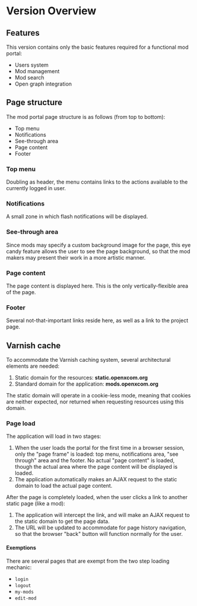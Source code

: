 # Version Overview

## Features

This version contains only the basic features required for a functional mod
portal:

* Users system
* Mod management
* Mod search
* Open graph integration

## Page structure

The mod portal page structure is as follows (from top to bottom):

 * Top menu
 * Notifications
 * See-through area
 * Page content
 * Footer

### Top menu

Doubling as header, the menu contains links to the actions available to the
currently logged in user.

### Notifications

A small zone in which flash notifications will be displayed.

### See-through area

Since mods may specify a custom background image for the page, this eye candy
feature allows the user to see the page background, so that the mod makers may
present their work in a more artistic manner.

### Page content

The page content is displayed here. This is the only vertically-flexible area
of the page.

### Footer

Several not-that-important links reside here, as well as a link to the project
page.

## Varnish cache

To accommodate the Varnish caching system, several architectural elements are
needed:

 1. Static domain for the resources: **static.openxcom.org**
 1. Standard domain for the application: **mods.openxcom.org**

The static domain will operate in a cookie-less mode, meaning that cookies are
neither expected, nor returned when requesting resources using this domain.

### Page load

The application will load in two stages:

 1. When the user loads the portal for the first time in a browser session,
    only the "page frame" is loaded: top menu, notifications area, "see through"
    area and the footer. No actual "page content" is loaded, though the actual
    area where the page content will be displayed is loaded.
 1. The application automatically  makes an AJAX request to the static domain
    to load the actual page content.

After the page is completely loaded, when the user clicks a link to another
static page (like a mod):

 1. The application will intercept the link, and will make an AJAX request to
    the static domain to get the page data.
 1. The URL will be updated to accommodate for page history navigation, so that
    the browser "back" button will function normally for the user.

#### Exemptions

There are several pages that are exempt from the two step loading mechanic:

 * `login`
 * `logout`
 * `my-mods`
 * `edit-mod`